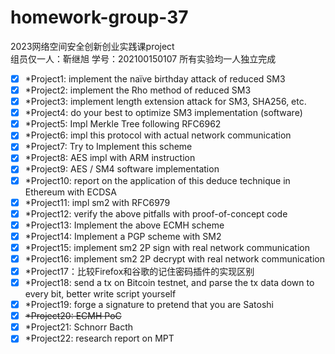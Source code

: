 # homework-group-37
2023网络空间安全创新创业实践课project <br>
组员仅一人：靳继旭 学号：202100150107
所有实验均一人独立完成<br>

- [x] *Project1: implement the naïve birthday attack of reduced SM3<br>
- [x] *Project2: implement the Rho method of reduced SM3<br>
- [x] *Project3: implement length extension attack for SM3, SHA256, etc.<br>
- [x] *Project4: do your best to optimize SM3 implementation (software)<br>
- [x] *Project5: Impl Merkle Tree following RFC6962<br>
- [x] *Project6: impl this protocol with actual network communication<br>
- [x] *Project7: Try to Implement this scheme<br>
- [x] *Project8: AES impl with ARM instruction<br>
- [x] *Project9: AES / SM4 software implementation<br>
- [x] *Project10: report on the application of this deduce technique in Ethereum with ECDSA<br>
- [x] *Project11: impl sm2 with RFC6979<br>
- [x] *Project12: verify the above pitfalls with proof-of-concept code<br>
- [x] *Project13: Implement the above ECMH scheme<br>
- [x] *Project14: Implement a PGP scheme with SM2<br>
- [x] *Project15: implement sm2 2P sign with real network communication<br>
- [x] *Project16: implement sm2 2P decrypt with real network communication<br>
- [x] *Project17：比较Firefox和谷歌的记住密码插件的实现区别<br>
- [x] *Project18: send a tx on Bitcoin testnet, and parse the tx data down to every bit, better write script yourself<br>
- [x] *Project19: forge a signature to pretend that you are Satoshi<br>
- [x] ~~*Project20: ECMH PoC<br>~~
- [x] *Project21: Schnorr Bacth<br>
- [x] *Project22: research report on MPT<br>
